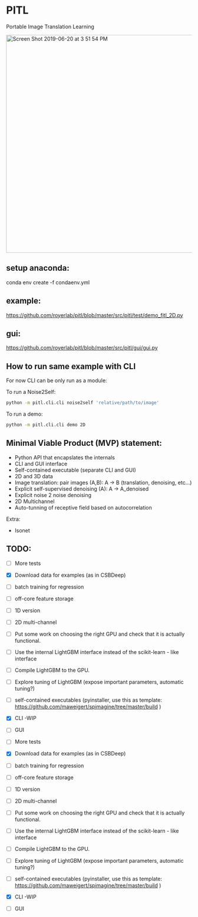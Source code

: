 # PITL
Portable Image Translation Learning

<img width="591" alt="Screen Shot 2019-06-20 at 3 51 54 PM" src="https://user-images.githubusercontent.com/15677695/59886526-22274880-9374-11e9-93ec-6d661b32e29d.png">

## setup anaconda:

conda env create -f condaenv.yml

## example:

https://github.com/royerlab/pitl/blob/master/src/pitl/test/demo_fitl_2D.py

## gui:

https://github.com/royerlab/pitl/blob/master/src/pitl/gui/gui.py

## How to run same example with CLI

For now CLI can be only run as a module:

To run a Noise2Self:
```bash
python -m pitl.cli.cli noise2self 'relative/path/to/image'

```

To run a demo:
```bash
python -m pitl.cli.cli demo 2D

```

## Minimal Viable Product (MVP) statement:

- Python API that encapslates the internals
- CLI and GUI interface
- Self-contained executable (separate CLI and GUI)
- 2D and 3D data 
- Image translation: pair images (A,B):  A -> B (translation, denoising, etc...)
- Explicit self-supervised denoising (A): A -> A_denoised 
- Explicit noise 2 noise denoising
- 2D Multichannel
- Auto-tunning of receptive field based on autocorrelation

Extra:
- Isonet

## TODO:
  
- [ ] More tests
- [X] Download data for examples (as in CSBDeep)
- [ ] batch training for regression
- [ ] off-core feature storage 
- [ ] 1D version
- [ ] 2D multi-channel
- [ ] Put some work on choosing the right GPU and check that it is actually functional.
- [ ] Use the internal LightGBM  interface instead of the scikit-learn - like interface
- [ ] Compile LightGBM to the GPU. 
- [ ] Explore tuning of LightGBM (expose important parameters, automatic tuning?)
- [ ] self-contained executables (pyinstaller, use this as template: https://github.com/maweigert/spimagine/tree/master/build )
- [X] CLI -WIP 
- [ ] GUI


- [ ] More tests
- [X] Download data for examples (as in CSBDeep)
- [ ] batch training for regression
- [ ] off-core feature storage 
- [ ] 1D version
- [ ] 2D multi-channel
- [ ] Put some work on choosing the right GPU and check that it is actually functional.
- [ ] Use the internal LightGBM  interface instead of the scikit-learn - like interface
- [ ] Compile LightGBM to the GPU. 
- [ ] Explore tuning of LightGBM (expose important parameters, automatic tuning?)
- [ ] self-contained executables (pyinstaller, use this as template: https://github.com/maweigert/spimagine/tree/master/build )
- [X] CLI -WIP 
- [ ] GUI








